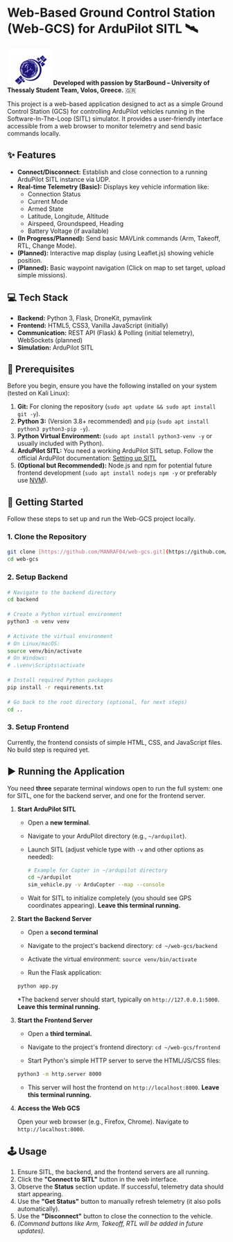 # Web-Based Ground Control Station (Web-GCS) for ArduPilot SITL 🛰️

![StarBound Logo](./starbound_team_logo.svg)
**Developed with passion by StarBound – University of Thessaly Student Team, Volos, Greece.** 🇬🇷

This project is a web-based application designed to act as a simple Ground Control Station (GCS) for controlling ArduPilot vehicles running in the Software-In-The-Loop (SITL) simulator. It provides a user-friendly interface accessible from a web browser to monitor telemetry and send basic commands locally.

## ✨ Features

* **Connect/Disconnect:** Establish and close connection to a running ArduPilot SITL instance via UDP.
* **Real-time Telemetry (Basic):** Displays key vehicle information like:
    * Connection Status
    * Current Mode
    * Armed State
    * Latitude, Longitude, Altitude
    * Airspeed, Groundspeed, Heading
    * Battery Voltage (if available)
* **(In Progress/Planned):** Send basic MAVLink commands (Arm, Takeoff, RTL, Change Mode).
* **(Planned):** Interactive map display (using Leaflet.js) showing vehicle position.
* **(Planned):** Basic waypoint navigation (Click on map to set target, upload simple missions).

## 💻 Tech Stack

* **Backend:** Python 3, Flask, DroneKit, pymavlink
* **Frontend:** HTML5, CSS3, Vanilla JavaScript (initially)
* **Communication:** REST API (Flask) & Polling (initial telemetry), WebSockets (planned)
* **Simulation:** ArduPilot SITL

## 🔧 Prerequisites

Before you begin, ensure you have the following installed on your system (tested on Kali Linux):

1.  **Git:** For cloning the repository (`sudo apt update && sudo apt install git -y`).
2.  **Python 3:** (Version 3.8+ recommended) and `pip` (`sudo apt install python3 python3-pip -y`).
3.  **Python Virtual Environment:** (`sudo apt install python3-venv -y` or usually included with Python).
4.  **ArduPilot SITL:** You need a working ArduPilot SITL setup. Follow the official ArduPilot documentation: [Setting up SITL](https://ardupilot.org/dev/docs/setting-up-sitl-on-linux.html)
5.  **(Optional but Recommended):** Node.js and npm for potential future frontend development (`sudo apt install nodejs npm -y` or preferably use [NVM](https://github.com/nvm-sh/nvm)).

## 🚀 Getting Started

Follow these steps to set up and run the Web-GCS project locally.

### 1. Clone the Repository

```bash
git clone [https://github.com/MANRAF04/web-gcs.git](https://github.com/MANRAF04/web-gcs.git) # Replace with your repo URL
cd web-gcs
```

### 2. Setup Backend

```bash
# Navigate to the backend directory
cd backend

# Create a Python virtual environment
python3 -m venv venv

# Activate the virtual environment
# On Linux/macOS:
source venv/bin/activate
# On Windows:
# .\venv\Scripts\activate

# Install required Python packages
pip install -r requirements.txt

# Go back to the root directory (optional, for next steps)
cd ..
```

### 3. Setup Frontend
Currently, the frontend consists of simple HTML, CSS, and JavaScript files. No build step is required yet.

## ▶️ Running the Application

You need **three** separate terminal windows open to run the full system: one for SITL, one for the backend server, and one for the frontend server.

1.  **Start ArduPilot SITL**
    * Open a **new terminal**.
    * Navigate to your ArduPilot directory (e.g., `~/ardupilot`).
    * Launch SITL (adjust vehicle type with `-v` and other options as needed):

        ```bash
        # Example for Copter in ~/ardupilot directory
        cd ~/ardupilot
        sim_vehicle.py -v ArduCopter --map --console
        ```
    * Wait for SITL to initialize completely (you should see GPS coordinates appearing). **Leave this terminal running.**

2.  **Start the Backend Server**
    * Open a **second terminal**
    * Navigate to the project's backend directory: `cd ~/web-gcs/backend`

    * Activate the virtual environment: `source venv/bin/activate`

    * Run the Flask application:
    ```bash
    python app.py
    ```

    *The backend server should start, typically on `http://127.0.0.1:5000`. **Leave this terminal running.**

3. **Start the Frontend Server**

    * Open a **third terminal.**

    * Navigate to the project's frontend directory: `cd ~/web-gcs/frontend`

    * Start Python's simple HTTP server to serve the HTML/JS/CSS files:
    ```bash
    python3 -m http.server 8000
    ```

    * This server will host the frontend on `http://localhost:8000`. **Leave this terminal running.**

4. **Access the Web GCS**

    Open your web browser (e.g., Firefox, Chrome).
    Navigate to `http://localhost:8000`.

## 🕹️ Usage

1.  Ensure SITL, the backend, and the frontend servers are all running.
2.  Click the **"Connect to SITL"** button in the web interface.
3.  Observe the **Status** section update. If successful, telemetry data should start appearing.
4.  Use the **"Get Status"** button to manually refresh telemetry (it also polls automatically).
5.  Use the **"Disconnect"** button to close the connection to the vehicle.
6.  *(Command buttons like Arm, Takeoff, RTL will be added in future updates).*